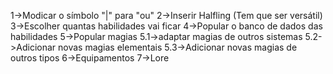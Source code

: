 1->Modicar o símbolo "|" para "ou"
2->Inserir Halfling (Tem que ser versátil)
3->Escolher quantas habilidades vai ficar
4->Popular o banco de dados das habilidades
5->Popular magias
	5.1->adaptar magias de outros sistemas
	5.2->Adicionar novas magias elementais
	5.3->Adicionar novas magias de outros tipos
6->Equipamentos
7->Lore